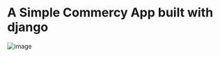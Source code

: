 # A Simple Commercy App built with django


![image](https://user-images.githubusercontent.com/70853592/191486407-f0454d26-0e78-4a02-9635-164cddaa7a7e.png)
